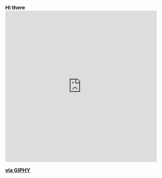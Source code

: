 ### Hi there <iframe src="https://giphy.com/embed/iigp4VDyf5dCLRlGkm" width="480" height="480" frameBorder="0" class="giphy-embed" allowFullScreen></iframe><p><a href="https://giphy.com/gifs/iigp4VDyf5dCLRlGkm">via GIPHY</a></p>

<!--
**AleksandrsVerenkovs/AleksandrsVerenkovs** is a ✨ _special_ ✨ repository because its `README.md` (this file) appears on your GitHub profile.

Here are some ideas to get you started:

- 🔭 I’m currently working on ...
- 🌱 I’m currently learning ...
- 👯 I’m looking to collaborate on ...
- 🤔 I’m looking for help with ...
- 💬 Ask me about ...
- 📫 How to reach me: ...
- 😄 Pronouns: ...
- ⚡ Fun fact: ...
-->
